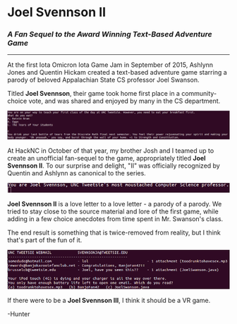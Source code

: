 # Joel Svennson Ⅱ
### _A Fan Sequel to the Award Winning Text-Based Adventure Game_
___
  
  
At the first Iota Omicron Iota Game Jam in September of 2015, Ashlynn Jones and Quentin Hickam created a text-based adventure game starring a parody of beloved Appalachian State CS professor Joel Swanson.

Titled __Joel Svennson__, their game took home first place in a community-choice vote, and was shared and enjoyed by many in the CS department.

<img src="https://github.com/hunterirving/Joel-Svennson-II/blob/master/images/joelsvennson_screenshot.png">

At HackNC in October of that year, my brother Josh and I teamed up to create an unofficial fan-sequel to the game, appropriately titled __Joel Svennson Ⅱ__. To our surprise and delight, "Ⅱ" was officially recognized by Quentin and Ashlynn as canonical to the series.

<img src="https://github.com/hunterirving/Joel-Svennson-II/blob/master/images/joelsvennson2gif.gif">

__Joel Svennson Ⅱ__ is a love letter to a love letter - a parody of a parody.
We tried to stay close to the source material and lore of the first game, while adding in a few choice anecdotes from time spent in Mr. Swanson's class.

The end result is something that is twice-removed from reality, but I think that's part of the fun of it.

<img src="https://github.com/hunterirving/Joel-Svennson-II/blob/master/images/email.png">

If there were to be a __Joel Svennson Ⅲ__, I think it should be a VR game.

-Hunter
